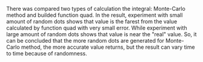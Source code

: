 There was compared two types of calculation the integral: Monte-Carlo method and builded function quad. In the result, experiment with small amount of random dots shows that value is the farest from the value calculated by function quad with very small error. While experiment with large amount of random dots shows that value is near the "real" value.
So, it can be concluded that the more random dots are generated for Monte-Carlo method, the more accurate value returns, but the result can vary time to time because of randomness.